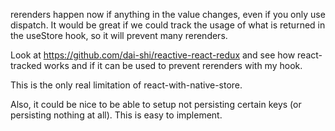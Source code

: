 rerenders happen now if anything in the value changes, even if you only use dispatch. It would be great if we could track the usage of what is returned in the useStore hook, so it will prevent many rerenders.

Look at https://github.com/dai-shi/reactive-react-redux and see how react-tracked works and if it can be used to prevent rerenders with my hook.

This is the only real limitation of react-with-native-store.

Also, it could be nice to be able to setup not persisting certain keys (or persisting nothing at all). This is easy to implement.
